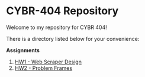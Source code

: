 # CYBR-404 Repository

Welcome to my repository for CYBR 404!

There is a directory listed below for your convenience:

**Assignments**
1. [HW1 - Web Scraper Design](https://github.com/gilbertk23/CYBR-404/blob/main/Assignments/Web%20Scraper/readme.md)
2. [HW2 - Problem Frames](https://github.com/gilbertk23/CYBR-404/blob/main/Assignments/Problem-Frames/readme.md)
